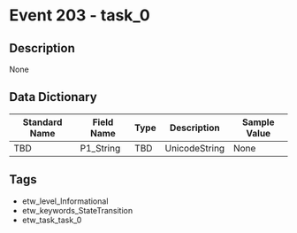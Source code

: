 # Event 203 - task_0

## Description
None

## Data Dictionary
|Standard Name|Field Name|Type|Description|Sample Value|
|---|---|---|---|---|
|TBD|P1_String|TBD|UnicodeString|None|None|

## Tags
* etw_level_Informational
* etw_keywords_StateTransition
* etw_task_task_0